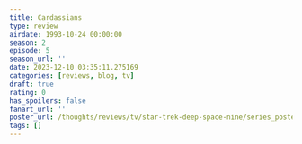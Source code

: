 ```yaml
---
title: Cardassians
type: review
airdate: 1993-10-24 00:00:00
season: 2
episode: 5
season_url: ''
date: 2023-12-10 03:35:11.275169
categories: [reviews, blog, tv]
draft: true
rating: 0
has_spoilers: false
fanart_url: ''
poster_url: /thoughts/reviews/tv/star-trek-deep-space-nine/series_poster.jpg
tags: []
---
```


